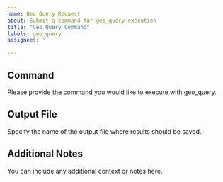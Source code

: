 ```yaml
---
name: Geo Query Request
about: Submit a command for geo_query execution
title: "Geo Query Command"
labels: geo_query
assignees: ''

---
```


## Command

Please provide the command you would like to execute with geo_query.


## Output File

Specify the name of the output file where results should be saved.


## Additional Notes

You can include any additional context or notes here.
